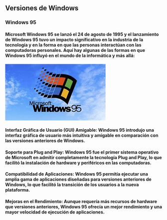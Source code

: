 ## Versiones de Windows
### Windows 95
#### Microsoft Windows 95 se lanzó el 24 de agosto de 1995 y el lanzamiento de Windows 95 tuvo un impacto significativo en la industria de la tecnología y en la forma en que las personas interactúan con las computadoras personales. Aquí hay algunas de las formas en que Windows 95 influyó en el mundo de la informática y más allá:
![Alt text](image-23.png)

#### Interfaz Gráfica de Usuario (GUI) Amigable: Windows 95 introdujo una interfaz gráfica de usuario más intuitiva y amigable en comparación con las versiones anteriores de Windows. 
#### Soporte para Plug and Play: Windows 95 fue el primer sistema operativo de Microsoft en admitir completamente la tecnología Plug and Play, lo que facilitó la instalación de hardware y periféricos en las computadoras.
#### Compatibilidad de Aplicaciones: Windows 95 permitía ejecutar una amplia gama de aplicaciones diseñadas para versiones anteriores de Windows, lo que facilitó la transición de los usuarios a la nueva plataforma.
#### Mejoras en el Rendimiento: Aunque requería más recursos de hardware que versiones anteriores, Windows 95 ofrecía un mejor rendimiento y una mayor velocidad de ejecución de aplicaciones.